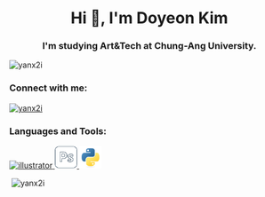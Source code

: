 <h1 align="center">Hi 👋, I'm Doyeon Kim</h1>
<h3 align="center">I'm studying Art&Tech at Chung-Ang University.</h3>

<p align="left"> <img src="https://komarev.com/ghpvc/?username=yanx2i&label=Profile%20views&color=0b3493&style=flat" alt="yanx2i" /> </p>

<h3 align="left">Connect with me:</h3>
<p align="left">
<a href="https://instagram.com/yanx2i" target="blank"><img align="center" src="https://raw.githubusercontent.com/rahuldkjain/github-profile-readme-generator/master/src/images/icons/Social/instagram.svg" alt="yanx2i" height="30" width="40" /></a>
</p>

<h3 align="left">Languages and Tools:</h3>
<p align="left"> <a href="https://www.adobe.com/in/products/illustrator.html" target="_blank" rel="noreferrer"> <img src="https://www.vectorlogo.zone/logos/adobe_illustrator/adobe_illustrator-icon.svg" alt="illustrator" width="40" height="40"/> </a> <a href="https://www.photoshop.com/en" target="_blank" rel="noreferrer"> <img src="https://raw.githubusercontent.com/devicons/devicon/master/icons/photoshop/photoshop-line.svg" alt="photoshop" width="40" height="40"/> </a> <a href="https://www.python.org" target="_blank" rel="noreferrer"> <img src="https://raw.githubusercontent.com/devicons/devicon/master/icons/python/python-original.svg" alt="python" width="40" height="40"/> </a> </p>

<p>&nbsp;<img align="center" src="https://github-readme-stats.vercel.app/api?username=yanx2i&show_icons=true&title_color=c9a46a&text_color=8a95c3&bg_color=b8a1a5&locale=en" alt="yanx2i" /></p>
